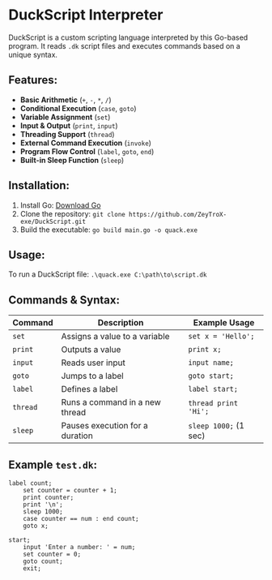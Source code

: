 # DuckScript Interpreter

DuckScript is a custom scripting language interpreted by this Go-based program. It reads `.dk` script files and executes commands based on a unique syntax.

## Features:

- **Basic Arithmetic** (`+`, `-`, `*`, `/`)
- **Conditional Execution** (`case`, `goto`)
- **Variable Assignment** (`set`)
- **Input & Output** (`print`, `input`)
- **Threading Support** (`thread`)
- **External Command Execution** (`invoke`)
- **Program Flow Control** (`label`, `goto`, `end`)
- **Built-in Sleep Function** (`sleep`)

## Installation:

1. Install Go: [Download Go](https://go.dev/dl/)
2. Clone the repository: `git clone https://github.com/ZeyTroX-exe/DuckScript.git`
3. Build the executable: `go build main.go -o quack.exe`

## Usage:
To run a DuckScript file: `.\quack.exe C:\path\to\script.dk`

## Commands & Syntax:

| Command  | Description                        | Example Usage           |
|----------|------------------------------------|-------------------------|
| `set`    | Assigns a value to a variable     | `set x = 'Hello';`       |
| `print`  | Outputs a value                   | `print x;`               |
| `input`  | Reads user input                  | `input name;`            |
| `goto`   | Jumps to a label                  | `goto start;`            |
| `label`  | Defines a label                   | `label start;`           |
| `thread` | Runs a command in a new thread    | `thread print 'Hi';`     |
| `sleep`  | Pauses execution for a duration   | `sleep 1000;` (1 sec)    |

## Example `test.dk`:

```
label count;
    set counter = counter + 1;
    print counter;
    print '\n';
    sleep 1000;
    case counter == num : end count;
    goto x;

start;
    input 'Enter a number: ' = num;
    set counter = 0;
    goto count;
    exit;
```

